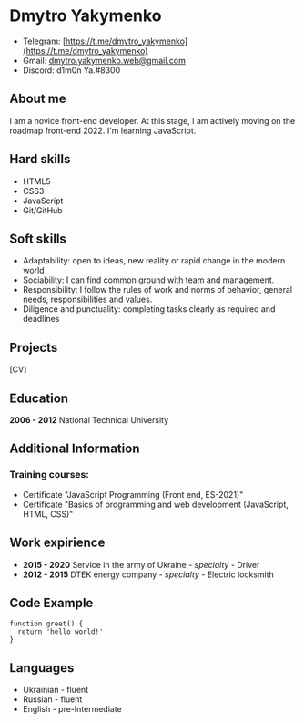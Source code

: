 # Dmytro Yakymenko
+ Telegram: [https://t.me/dmytro_yakymenko](https://t.me/dmytro_yakymenko)
+ Gmail: [dmytro.yakymenko.web@gmail.com](dmytro.yakymenko.web@gmail.com)
+ Discord: d1m0n Ya.#8300
## About me
I am a novice front-end developer. At this stage, I am actively moving on the roadmap front-end 2022. I'm learning JavaScript.
## Hard skills
- HTML5
- CSS3
- JavaScript
- Git/GitHub
## Soft skills
- Adaptability: open to ideas, new reality or rapid change in the modern world
- Sociability: I can find common ground with team and management.
- Responsibility: I follow the rules of work and norms of behavior, general needs, responsibilities and values.
- Diligence and punctuality: completing tasks clearly as required and deadlines
## Projects
 [CV]
## Education
 **2006 - 2012** National Technical University
## Additional Information
### Training courses:
- Certificate "JavaScript Programming (Front end, ES-2021)"
- Certificate "Basics of programming and web development (JavaScript, HTML, CSS)"
## Work expirience
- **2015 - 2020**  Service in the army of Ukraine - *specialty* - Driver
- **2012 - 2015**  DTEK energy company - *specialty* - Electric locksmith
## Code Example
```
function greet() {
  return 'hello world!'
}
```
## Languages
+ Ukrainian - fluent
+ Russian - fluent
+ English - pre-Intermediate
